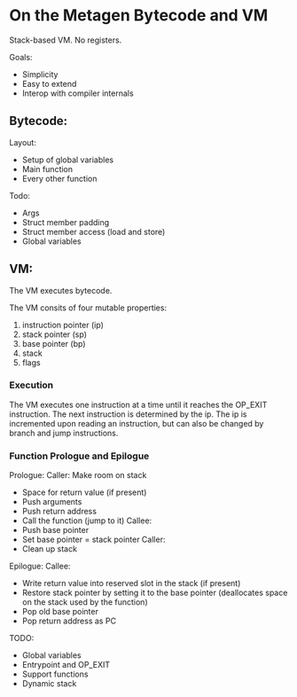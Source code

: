 # On the Metagen Bytecode and VM 

Stack-based VM. No registers.

Goals:
- Simplicity
- Easy to extend
- Interop with compiler internals

## Bytecode:

Layout:
- Setup of global variables
- Main function
- Every other function

Todo:
- Args
- Struct member padding
- Struct member access (load and store)
- Global variables



## VM:
The VM executes bytecode.

The VM consits of four mutable properties:
1. instruction pointer (ip)
2. stack pointer (sp)
3. base pointer (bp)
4. stack
5. flags

### Execution
The VM executes one instruction at a time until it reaches the OP_EXIT instruction. The next instruction is determined by the ip. The ip is incremented upon reading an instruction, but can also be changed by branch and jump instructions.

### Function Prologue and Epilogue

Prologue:
Caller:
Make room on stack
- Space for return value (if present)
- Push arguments
- Push return address
- Call the function (jump to it)
Callee:
- Push base pointer
- Set base pointer = stack pointer
Caller:
- Clean up stack

Epilogue:
Callee:
- Write return value into reserved slot in the stack (if present)
- Restore stack pointer by setting it to the base pointer (deallocates space on the stack used by the function)
- Pop old base pointer
- Pop return address as PC




TODO:
- Global variables
- Entrypoint and OP_EXIT
- Support functions
- Dynamic stack


